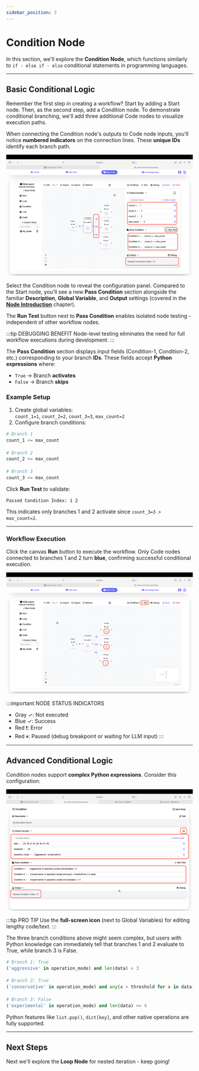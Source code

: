 ```yaml
---
sidebar_position: 3
---
```


# Condition Node

In this section, we'll explore the **Condition Node**, which functions similarly to `if - else if - else` conditional statements in programming languages.

---

## Basic Conditional Logic

Remember the first step in creating a workflow? Start by adding a Start node. Then, as the second step, add a Condition node. To demonstrate conditional branching, we'll add three additional Code nodes to visualize execution paths.

When connecting the Condition node's outputs to Code node inputs, you'll notice **numbered indicators** on the connection lines. These **unique IDs** identify each branch path.

![Condition Node](./img/condition-node.png)

Select the Condition node to reveal the configuration panel. Compared to the Start node, you'll see a new **Pass Condition** section alongside the familiar **Description**, **Global Variable**, and **Output** settings (covered in the **[Node Introduction](./node-intro)** chapter).

The **Run Test** button next to **Pass Condition** enables isolated node testing - independent of other workflow nodes.

:::tip DEBUGGING BENEFIT
Node-level testing eliminates the need for full workflow executions during development.
:::

The **Pass Condition** section displays input fields (Condition-1, Condition-2, etc.) corresponding to your branch **IDs**. These fields accept **Python expressions** where:
- `True` → Branch **activates**
- `False` → Branch **skips**

### Example Setup
1. Create global variables:  
   `count_1=1`, `count_2=2`, `count_3=3`, `max_count=2`
2. Configure branch conditions:  
```python
# Branch 1
count_1 <= max_count

# Branch 2
count_2 <= max_count

# Branch 3
count_3 <= max_count
```

Click **Run Test** to validate:  
```plaintext
Passed Condition Index: 1 2
```
This indicates only branches 1 and 2 activate since `count_3=3 > max_count=2`.

---

### Workflow Execution
Click the canvas **Run** button to execute the workflow. Only Code nodes connected to branches 1 and 2 turn **blue**, confirming successful conditional execution.

![Condition Node Execution](./img/condition-node-1.png)

:::important NODE STATUS INDICATORS
- Gray ✓: Not executed  
- Blue ✓: Success  
- Red ❗: Error  
- Red ⏸: Paused (debug breakpoint or waiting for LLM input)
:::

---

## Advanced Conditional Logic

Condition nodes support **complex Python expressions**. Consider this configuration:

![Advanced Condition Example](./img/condition-node-2.png)

:::tip PRO TIP
Use the **full-screen icon** (next to Global Variables) for editing lengthy code/text.
:::

The three branch conditions above might seem complex, but users with Python knowledge can immediately tell that branches 1 and 2 evaluate to True, while branch 3 is False.

```python
# Branch 1: True
('aggressive' in operation_mode) and len(data) > 3

# Branch 2: True
('conservative' in operation_mode) and any(x > threshold for x in data)

# Branch 3: False
('experimental' in operation_mode) and len(data) >= 4
```
Python features like `list.pop()`, `dict[key]`, and other native operations are fully supported.

---

## Next Steps
Next we'll explore the **Loop Node** for nested iteration - keep going!
